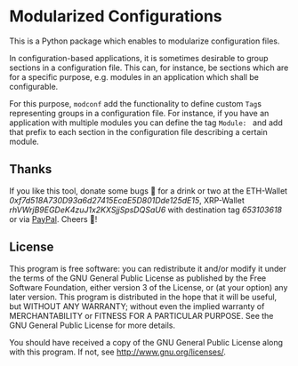 # Modularized Configurations

This is a Python package which enables to modularize configuration files.

In configuration-based applications, it is sometimes desirable to group
sections in a configuration file. This can, for instance, be sections which are for a specific purpose, e.g. modules in an application which shall be configurable.

For this purpose, `modconf` add the functionality to define custom `Tag`s representing groups in a configuration file. For instance, if you have an application with multiple modules you can define the tag `Module: ` and add that prefix to each section in the configuration file describing a certain module.



## Thanks
If you like this tool, donate some bugs 💸 for a drink or two at the ETH-Wallet *0xf7d518A730D93a6d27415EcaE5D801Dde125dE15*, 
XRP-Wallet *rhVWrjB9EGDeK4zuJ1x2KXSjjSpsDQSaU6* with destination tag *653103618* or via [PayPal](https://www.paypal.me/LarsKlitzke). Cheers 🍻!

## License

This program is free software: you can redistribute it and/or modify it under the terms of the GNU General Public License as published by
the Free Software Foundation, either version 3 of the License, or (at your option) any later version. This program is distributed in the hope that it will be useful,
but WITHOUT ANY WARRANTY; without even the implied warranty of MERCHANTABILITY or FITNESS FOR A PARTICULAR PURPOSE.  See the GNU General Public License for more details.

You should have received a copy of the GNU General Public License along with this program.  If not, see <http://www.gnu.org/licenses/>.

